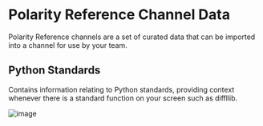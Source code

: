 # Polarity Reference Channel Data

Polarity Reference channels are a set of curated data that can be imported into a channel for use by your team.

## Python Standards

Contains information relating to Python standards, providing context whenever there is a standard function on your screen such as diffllib.

![image](reference-channels/python-standards/images/python.png)